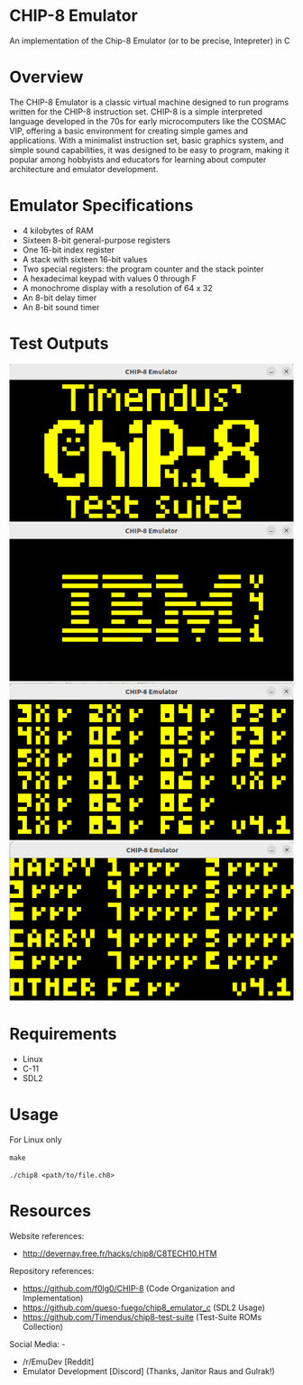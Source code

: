 # CHIP-8 Emulator
An implementation of the Chip-8 Emulator (or to be precise, Intepreter) in C

# Overview
The CHIP-8 Emulator is a classic virtual machine designed to run programs written for the CHIP-8 instruction set. CHIP-8 is a simple interpreted language developed in the 70s for early microcomputers like the COSMAC VIP, offering a basic environment for creating simple games and applications. With a minimalist instruction set, basic graphics system, and simple sound capabilities, it was designed to be easy to program, making it popular among hobbyists and educators for learning about computer architecture and emulator development.

# Emulator Specifications
* 4 kilobytes of RAM
* Sixteen 8-bit general-purpose registers
* One 16-bit index register
* A stack with sixteen 16-bit values
* Two special registers: the program counter and the stack pointer
* A hexadecimal keypad with values 0 through F
* A monochrome display with a resolution of 64 x 32
* An 8-bit delay timer
* An 8-bit sound timer

# Test Outputs
![1-chip8-logo.ch8](test-outputs/1-chip8-logo.png)
![2-ibm-logo.ch8](test-outputs/2-ibm-logo.png)
![3-corax+.ch8](test-outputs/3-corax+.png)
![4-flags.ch8](test-outputs/4-flags.png)

# Requirements
* Linux
* C-11
* SDL2

# Usage
For Linux only

`make`

`./chip8 <path/to/file.ch8>`

# Resources
Website references:
* http://devernay.free.fr/hacks/chip8/C8TECH10.HTM

Repository references:
* https://github.com/f0lg0/CHIP-8 (Code Organization and Implementation)
* https://github.com/queso-fuego/chip8_emulator_c (SDL2 Usage)
* https://github.com/Timendus/chip8-test-suite (Test-Suite ROMs Collection)

Social Media: - 
* /r/EmuDev [Reddit]
* Emulator Development [Discord] (Thanks, Janitor Raus and Gulrak!)
